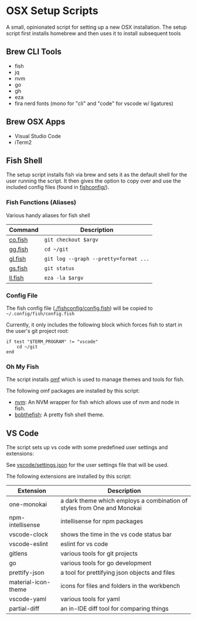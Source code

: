 # OSX Setup Scripts

A small, opinionated script for setting up a new OSX installation. The setup script first installs homebrew and then uses it to install subsequent tools

## Brew CLI Tools

* fish
* jq
* nvm
* go
* gh
* eza
* fira nerd fonts (mono for "cli" and "code" for vscode w/ ligatures)

## Brew OSX Apps

* Visual Studio Code
* iTerm2

## Fish Shell

The setup script installs fish via brew and sets it as the default shell for the user running the script. It then gives the option to copy over and use the included config files (found in [fishconfig/](fishconfig/)).

### Fish Functions (Aliases)

Various handy aliases for fish shell

| Command                                 | Description                           |
| --------------------------------------- | ------------------------------------- |
| [co.fish](fishconfig/functions/co.fish) | `git checkout $argv`                  |
| [gg.fish](fishconfig/functions/gg.fish) | `cd ~/git`                            |
| [gl.fish](fishconfig/functions/gl.fish) | `git log --graph --pretty=format ...` |
| [gs.fish](fishconfig/functions/gs.fish) | `git status`                          |
| [ll.fish](fishconfig/functions/ll.fish) | `eza -la $argv`                       |

### Config File

The fish config file ([./fishconfig/config.fish](fishconfig/config.fish)) will be copied to `~/.config/fish/config.fish`

Currently, it only includes the following block which forces fish to start in the user's git project root:

```
if test "$TERM_PROGRAM" != "vscode"
    cd ~/git
end
```

### Oh My Fish

The script installs [omf](https://github.com/oh-my-fish/oh-my-fish) which is used to manage themes and tools for fish.

The following omf packages are installed by this script:

* [nvm](https://github.com/derekstavis/plugin-nvm): An NVM wrapper for fish which allows use of nvm and node in fish.
* [bobthefish](https://github.com/oh-my-fish/theme-bobthefish): A pretty fish shell theme.

## VS Code

The script sets up vs code with some predefined user settings and extensions:

See [vscode/settings.json](vsconfig/settings.json) for the user settings file that will be used.

The following extensions are installed by this script:

| Extension           | Description                                                             |
| ------------------- | ----------------------------------------------------------------------- |
| one-monokai         | a dark theme which employs a combination of styles from One and Monokai |
| npm-intellisense    | intellisense for npm packages                                           |
| vscode-clock        | shows the time in the vs code status bar                                |
| vscode-eslint       | eslint for vs code                                                      |
| gitlens             | various tools for git projects                                          |
| go                  | various tools for go development                                        |
| prettify-json       | a tool for prettifying json objects and files                           |
| material-icon-theme | icons for files and folders in the workbench                            |
| vscode-yaml         | various tools for yaml                                                  |
| partial-diff        | an in-IDE diff tool for comparing things                                |